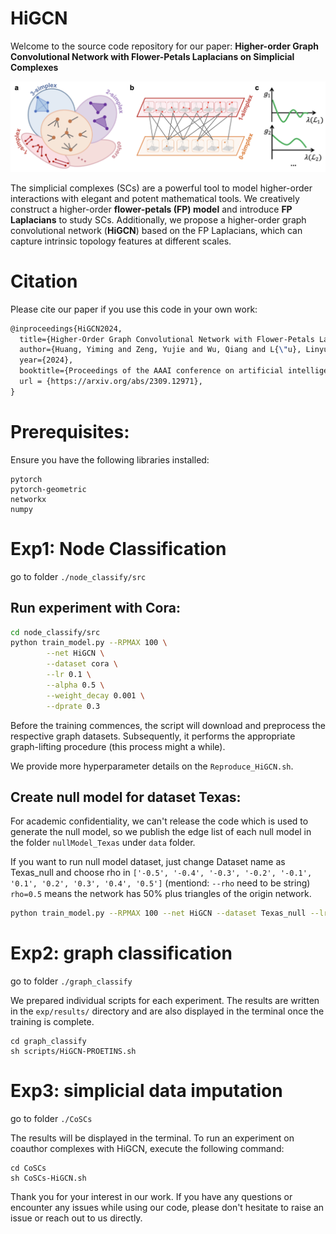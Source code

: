 # HiGCN

Welcome to the source code repository for our paper: **Higher-order Graph Convolutional Network with Flower-Petals Laplacians on Simplicial Complexes**


<p align="center">
  <img src=".\FP_model.png" width="700">
</p>

The simplicial complexes (SCs) are a powerful tool to model higher-order interactions with elegant and potent mathematical tools. 
We creatively construct a higher-order **flower-petals (FP) model** and introduce **FP Laplacians** to study SCs.
Additionally, we propose a higher-order graph convolutional network (**HiGCN**) based on the FP Laplacians, which can capture intrinsic topology features at different scales.

# Citation
Please cite our paper if you use this code in your own work:
```latex
@inproceedings{HiGCN2024,
  title={Higher-Order Graph Convolutional Network with Flower-Petals Laplacians on Simplicial Complexes},
  author={Huang, Yiming and Zeng, Yujie and Wu, Qiang and L{\"u}, Linyuan},
  year={2024},
  booktitle={Proceedings of the AAAI conference on artificial intelligence (AAAI)},
  url = {https://arxiv.org/abs/2309.12971},
}
```



# Prerequisites:
Ensure you have the following libraries installed:
```
pytorch
pytorch-geometric
networkx
numpy
```
# Exp1: Node Classification 
go to folder `./node_classify/src`

## Run experiment with Cora:


```sh
cd node_classify/src
python train_model.py --RPMAX 100 \
        --net HiGCN \
        --dataset cora \
        --lr 0.1 \
        --alpha 0.5 \
        --weight_decay 0.001 \
        --dprate 0.3
```

Before the training commences, the script will download and preprocess the respective graph datasets. 
Subsequently, it performs the appropriate graph-lifting procedure (this process might a while).

We provide more hyperparameter details on the ``Reproduce_HiGCN.sh``. 



## Create null model for dataset Texas:
For academic confidentiality, we can't release the code which is used to generate the null model, 
so we publish the edge list of each null model in the folder `nullModel_Texas` under `data` folder.

If you want to run null model dataset, just change Dataset name as Texas_null and choose rho in 
`['-0.5', '-0.4', '-0.3', '-0.2', '-0.1', '0.1', '0.2', '0.3', '0.4', '0.5']` (mentiond: `--rho` need to be string)
`rho=0.5` means the network has 50% plus triangles of the origin network.

```sh
python train_model.py --RPMAX 100 --net HiGCN --dataset Texas_null --lr 0.1 --alpha 0.5 --weight_decay 0.001 --dprate 0.3 --rho='0.1'
```

# Exp2: graph classification
go to folder `./graph_classify`

We prepared individual scripts for each experiment. The results are written in the
`exp/results/` directory and are also displayed in the terminal once the training is
complete. 
```shell
cd graph_classify
sh scripts/HiGCN-PROETINS.sh
```



# Exp3: simplicial data imputation
go to folder `./CoSCs`


The results will be displayed in the terminal. 
To run an experiment on coauthor complexes with HiGCN, execute the following command:
```shell
cd CoSCs
sh CoSCs-HiGCN.sh
```







 
Thank you for your interest in our work. If you have any questions or encounter any issues while using our code, please don't hesitate to raise an issue or reach out to us directly.


